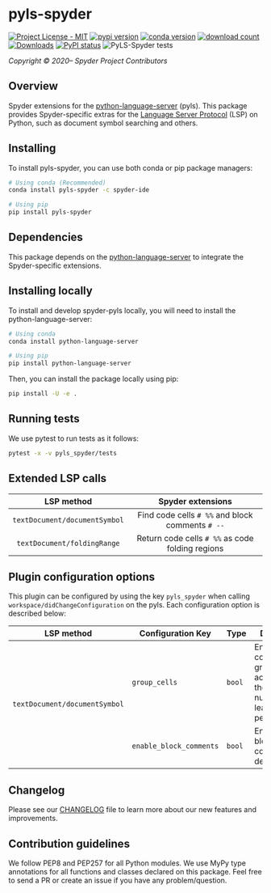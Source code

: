 # pyls-spyder

[![Project License - MIT](https://img.shields.io/pypi/l/pyls-spyder.svg)](https://raw.githubusercontent.com/spyder-ide/pyls-spyder/master/LICENSE)
[![pypi version](https://img.shields.io/pypi/v/pyls-spyder.svg)](https://pypi.org/project/pyls-spyder/)
[![conda version](https://img.shields.io/conda/vn/conda-forge/pyls-spyder.svg)](https://www.anaconda.com/download/)
[![download count](https://img.shields.io/conda/dn/conda-forge/pyls-spyder.svg)](https://www.anaconda.com/download/)
[![Downloads](https://pepy.tech/badge/pyls-spyder)](https://pepy.tech/project/pyls-spyder)
[![PyPI status](https://img.shields.io/pypi/status/pyls-spyder.svg)](https://github.com/spyder-ide/pyls-spyder)
![PyLS-Spyder tests](https://github.com/spyder-ide/pyls-spyder/workflows/PyLS-Spyder%20tests/badge.svg)

*Copyright © 2020– Spyder Project Contributors*


## Overview
Spyder extensions for the [python-language-server](https://github.com/palantir/python-language-server) (pyls). This package provides Spyder-specific extras for the [Language Server Protocol](https://microsoft.github.io/language-server-protocol/specifications/specification-current/) (LSP) on Python, such as document symbol searching and others.


## Installing
To install pyls-spyder, you can use both conda or pip package managers:

```bash
# Using conda (Recommended)
conda install pyls-spyder -c spyder-ide

# Using pip
pip install pyls-spyder
```

## Dependencies
This package depends on the [python-language-server](https://github.com/palantir/python-language-server) to integrate the Spyder-specific extensions.


## Installing locally
To install and develop spyder-pyls locally, you will need to install the python-language-server:

```bash
# Using conda
conda install python-language-server

# Using pip
pip install python-language-server
```

Then, you can install the package locally using pip:

```bash
pip install -U -e .
```

## Running tests
We use pytest to run tests as it follows:

```bash
pytest -x -v pyls_spyder/tests
```

## Extended LSP calls

|          LSP method           |              Spyder extensions                   |
|:-----------------------------:|:------------------------------------------------:|
| `textDocument/documentSymbol` | Find code cells `# %%` and block comments `# --` |
| `textDocument/foldingRange`   | Return code cells `# %%` as code folding regions |

## Plugin configuration options
This plugin can be configured by using the key `pyls_spyder` when calling `workspace/didChangeConfiguration` on the pyls. Each configuration option is described below:

<table>
    <thead>
        <tr>
            <th>LSP method</th>
            <th>Configuration Key</th>
            <th>Type</th>
            <th>Description</th>
        </tr>
    </thead>
    <tbody>
        <tr>
            <td rowspan=2><code>textDocument/documentSymbol</code></td>
            <td><code>group_cells</code></td>
            <td><code>bool</code></td>
            <td>Enable/Disable code cell grouping according to the total number of leading percentages</td>
        </tr>
        <tr>
            <td><code>enable_block_comments</code></td>
            <td><code>bool</code></td>
            <td>Enable/disable block comment detection</td>
        </tr>
    </tbody>
</table>

## Changelog
Please see our [CHANGELOG](https://github.com/spyder-ide/three-merge/blob/master/CHANGELOG.md) file to learn more about our new features and improvements.


## Contribution guidelines
We follow PEP8 and PEP257 for all Python modules. We use MyPy type annotations for all functions and classes declared on this package. Feel free to send a PR or create an issue if you have any problem/question.
